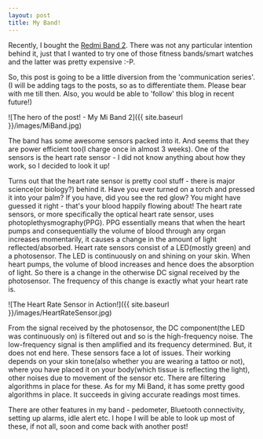 ```yaml
---
layout: post
title: My Band!
---
```


Recently, I bought the [Redmi Band 2](http://www.mi.com/in/miband2/). There was not any particular intention behind it, just that I wanted to try one of those fitness bands/smart watches and the latter was pretty expensive :-P.

So, this post is going to be a little diversion from the 'communication series'.
(I will be adding tags to the posts, so as to differentiate them. Please bear with me till then. Also, you would be able to 'follow' this blog in recent future!)

![The hero of the post! - My Mi Band 2]({{ site.baseurl }}/images/MiBand.jpg)

The band has some awesome sensors packed into it. And seems that they are power efficient too(I charge once in almost 3 weeks). One of the sensors is the heart rate sensor - I did not know anything about how they work, so I decided to look it up!

Turns out that the heart rate sensor is pretty cool stuff - there is major science(or biology?) behind it. Have you ever turned on a torch and pressed it into your palm? If you have, did you see the red glow? You might have guessed it right - that's your blood happily flowing about! The heart rate sensors, or more specifically the optical heart rate sensor, uses photoplethysmography(PPG). 
PPG essentially means that when the heart pumps and consequentially the volume of blood through any organ increases momentarily, it causes a change in the amount of light reflected/absorbed. Heart rate sensors consist of a LED(mostly green) and a photosensor. The LED is continuously on and shining on your skin. When heart pumps, the volume of blood increases and hence does the absorption of light. So there is a change in the otherwise DC signal received by the photosensor. The frequency of this change is exactly what your heart rate is.

![The Heart Rate Sensor in Action!]({{ site.baseurl }}/images/HeartRateSensor.jpg)

From the signal received by the photosensor, the DC component(the LED was continuously on) is filtered out and so is the high-frequency noise. The low-frequency signal is then amplified and its frequency determined.
But, it does not end here. These sensors face a lot of issues. Their working depends on your skin tone(also whether you are wearing a tattoo or not), where you have placed it on your body(which tissue is reflecting the light), other noises due to movement of the sensor etc. There are filtering algorithms in place for these. As for my Mi Band, it has some pretty good algorithms in place. It succeeds in giving accurate readings most times.

There are other features in my band - pedometer, Bluetooth connectivity, setting up alarms, idle alert etc. I hope I will be able to look up most of these, if not all, soon and come back with another post!
